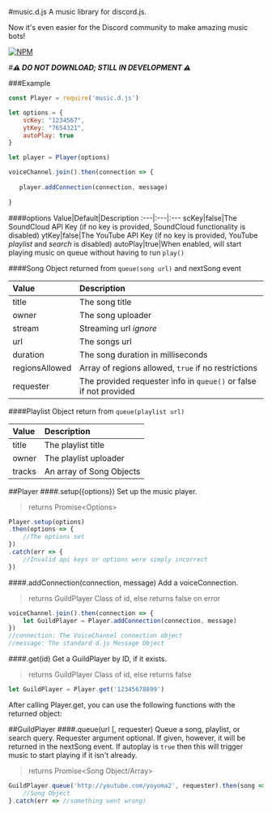 #music.d.js
A music library for discord.js.

Now it's even easier for the Discord community to make amazing music bots!

[![NPM](https://nodei.co/npm/music.d.js.png?downloads=true&downloadRank=true&stars=true)](https://nodei.co/npm/music.d.js/)

#_**⚠️️ DO NOT DOWNLOAD; STILL IN DEVELOPMENT ⚠️️**_

###Example
```js
const Player = require('music.d.js')

let options = {
    scKey: "1234567",
    ytKey: "7654321",
    autoPlay: true
}

let player = Player(options)

voiceChannel.join().then(connection => {
  
   player.addConnection(connection, message)
  
}
```

####options
Value|Default|Description
:---|:---|:---
scKey|false|The SoundCloud API Key (if no key is provided, SoundCloud functionality is disabled)
ytKey|false|The YouTube API Key (if no key is provided, YouTube *playlist* and *search* is disabled)
autoPlay|true|When enabled, will start playing music on queue without having to run `play()`

####Song Object
returned from `queue(song url)` and nextSong event

Value|Description
:---|:---
title|The song title
owner|The song uploader
stream|Streaming url *ignore*
url|The songs url
duration|The song duration in milliseconds
regionsAllowed|Array of regions allowed, `true` if no restrictions
requester|The provided requester info in `queue()` or false if not provided

####Playlist Object
return from `queue(playlist url)`

Value|Description
:----|:----
title|The playlist title
owner|The playlist uploader
tracks|An array of Song Objects


##Player
####.setup({options})
Set up the music player.
>returns Promise\<Options\>
```js
Player.setup(options)
.then(options => {
    //The options set
})
.catch(err => {
    //Invalid api keys or options were simply incorrect
})
```

####.addConnection(connection, message)
Add a voiceConnection. 
>returns GuildPlayer Class of id, else returns false on error
```js
voiceChannel.join().then(connection => {
    let GuildPlayer = Player.addConnection(connection, message)
})
//connection: The VoiceChannel connection object
//message: The standard d.js Message Object
```

####.get(id)
Get a GuildPlayer by ID, if it exists.
>returns GuildPlayer Class of id, else returns false
```js
let GuildPlayer = Player.get('12345678899')
```

After calling Player.get, you can use the following functions with the returned object:

##GuildPlayer
####.queue(url [, requester)
Queue a song, playlist, or search query.
Requester argument optional. If given, however, it will be returned in the nextSong event.
If autoplay is `true` then this will trigger music to start playing if it isn't already.
>returns Promise\<Song Object/Array\>
```js
GuildPlayer.queue('http://youtube.com/yoyoma2', requester).then(song => {
    //Song Object
}.catch(err => //something went wrong)
```
